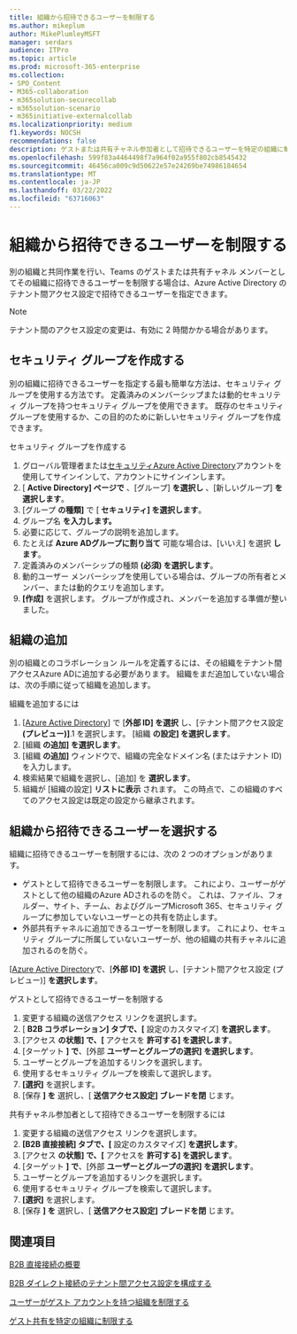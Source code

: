 ```yaml
---
title: 組織から招待できるユーザーを制限する
ms.author: mikeplum
author: MikePlumleyMSFT
manager: serdars
audience: ITPro
ms.topic: article
ms.prod: microsoft-365-enterprise
ms.collection:
- SPO_Content
- M365-collaboration
- m365solution-securecollab
- m365solution-scenario
- m365initiative-externalcollab
ms.localizationpriority: medium
f1.keywords: NOCSH
recommendations: false
description: ゲストまたは共有チャネル参加者として招待できるユーザーを特定の組織に制限する方法について説明します。
ms.openlocfilehash: 599f83a4464498f7a964f02a955f802cb8545432
ms.sourcegitcommit: 46456ca009c9d50622e57e24269be74986184654
ms.translationtype: MT
ms.contentlocale: ja-JP
ms.lasthandoff: 03/22/2022
ms.locfileid: "63716063"
---
```

# <a name="limit-who-can-be-invited-by-an-organization"></a>組織から招待できるユーザーを制限する

別の組織と共同作業を行い、Teams のゲストまたは共有チャネル メンバーとしてその組織に招待できるユーザーを制限する場合は、Azure Active Directory のテナント間アクセス設定で招待できるユーザーを指定できます。

> [!NOTE]
> テナント間のアクセス設定の変更は、有効に 2 時間かかる場合があります。

## <a name="create-a-security-group"></a>セキュリティ グループを作成する

別の組織に招待できるユーザーを指定する最も簡単な方法は、セキュリティ グループを使用する方法です。 定義済みのメンバーシップまたは動的セキュリティ グループを持つセキュリティ グループを使用できます。 既存のセキュリティ グループを使用するか、この目的のために新しいセキュリティ グループを作成できます。

セキュリティ グループを作成する
1. グローバル管理者または[セキュリティAzure Active Directory](https://aad.portal.azure.com)アカウントを使用してサインインして、アカウントにサインインします。
1. [ **Active Directory] ページで** 、[グループ] **を選択し** 、[新しいグループ] **を選択します**。
1. [グループ **の種類]** で [ **セキュリティ] を選択します**。
1. グループ名 **を入力します。** 
1. 必要に応じて、グループの説明を追加します。
1. たとえば **Azure ADグループに割り当て** 可能な場合は、[いいえ] を選択 **します**。
1. 定義済みのメンバーシップの種類 **(必須) を選択します**。
1. 動的ユーザー メンバーシップを使用している場合[](/azure/active-directory/enterprise-users/groups-dynamic-membership)は、グループの所有者とメンバー、または動的クエリを追加します。
1. **[作成]** を選択します。 グループが作成され、メンバーを追加する準備が整いました。

## <a name="add-an-organization"></a>組織の追加

別の組織とのコラボレーション ルールを定義するには、その組織をテナント間アクセスAzure ADに追加する必要があります。 組織をまだ追加していない場合は、次の手順に従って組織を追加します。

組織を追加するには
1. [[Azure Active Directory](https://aad.portal.azure.com)] で [**外部 ID] を選択** し、[テナント間アクセス設定 **(プレビュー)]**.1 を選択します。 [組織 **の設定] を選択します**。
1. [組織 **の追加] を選択します**。
1. [組織 **の追加]** ウィンドウで、組織の完全なドメイン名 (またはテナント ID) を入力します。
1. 検索結果で組織を選択し、[追加] を **選択します**。
1. 組織が [組織の設定] **リストに表示** されます。 この時点で、この組織のすべてのアクセス設定は既定の設定から継承されます。

## <a name="choose-who-can-be-invited-by-an-organization"></a>組織から招待できるユーザーを選択する

組織に招待できるユーザーを制限するには、次の 2 つのオプションがあります。

- ゲストとして招待できるユーザーを制限します。 これにより、ユーザーがゲストとして他の組織のAzure ADされるのを防ぐ。 これは、ファイル、フォルダー、サイト、チーム、およびグループMicrosoft 365、セキュリティ グループに参加していないユーザーとの共有を防止します。
- 外部共有チャネルに追加できるユーザーを制限します。 これにより、セキュリティ グループに所属していないユーザーが、他の組織の共有チャネルに追加されるのを防ぐ。

[[Azure Active Directory](https://aad.portal.azure.com)で、[**外部 ID] を選択** し、[テナント間アクセス設定 (プレビュー)] **を選択します**。

ゲストとして招待できるユーザーを制限する
1. 変更する組織の送信アクセス リンクを選択します。
1. [ **B2B コラボレーション] タブで、[** 設定のカスタマイズ] **を選択します**。
1. [アクセス **の状態] で、[** アクセスを **許可する] を選択します**。
1. [ターゲット **] で**、[外部 **ユーザーとグループの選択] を選択します**。
1. ユーザーとグループを追加するリンクを選択します。
1. 使用するセキュリティ グループを検索して選択します。
1. **[選択]** を選択します。
1. [保存 **] を** 選択し、[ **送信アクセス設定] ブレードを閉** じます。


共有チャネル参加者として招待できるユーザーを制限するには
1. 変更する組織の送信アクセス リンクを選択します。
1. **[B2B 直接接続] タブで、[** 設定のカスタマイズ] **を選択します**。
1. [アクセス **の状態] で、[** アクセスを **許可する] を選択します**。
1. [ターゲット **] で**、[外部 **ユーザーとグループの選択] を選択します**。
1. ユーザーとグループを追加するリンクを選択します。
1. 使用するセキュリティ グループを検索して選択します。
1. **[選択]** を選択します。
1. [保存 **] を** 選択し、[ **送信アクセス設定] ブレードを閉** じます。

## <a name="related-topics"></a>関連項目

[B2B 直接接続の概要](/azure/active-directory/external-identities/b2b-direct-connect-overview)

[B2B ダイレクト接続のテナント間アクセス設定を構成する](/azure/active-directory/external-identities/cross-tenant-access-settings-b2b-direct-connect)

[ユーザーがゲスト アカウントを持つ組織を制限する](limit-organizations-where-users-have-guest-accounts.md)

[ゲスト共有を特定の組織に制限する](limit-guest-sharing-to-specific-organization.md)